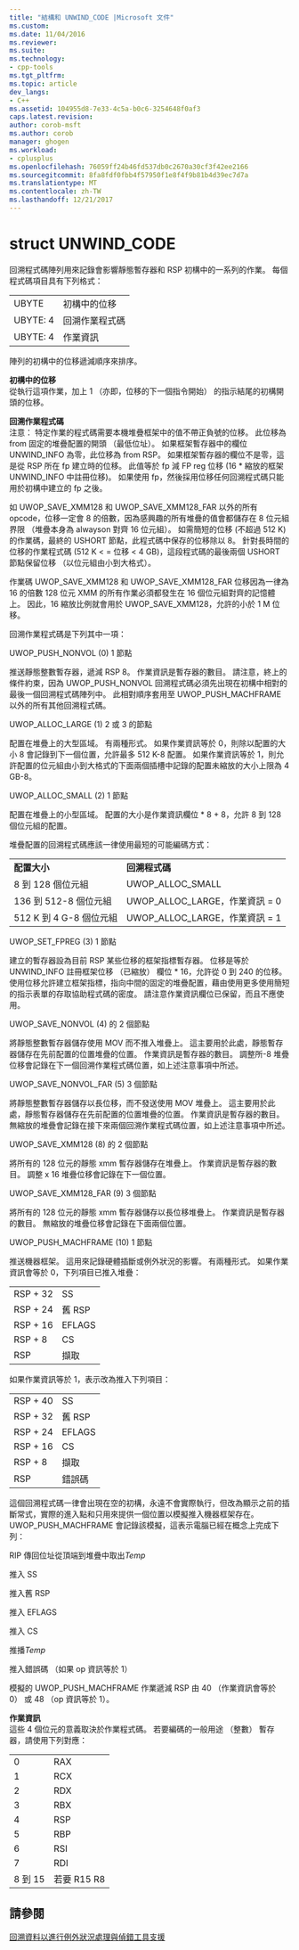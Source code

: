 ```yaml
---
title: "結構和 UNWIND_CODE |Microsoft 文件"
ms.custom: 
ms.date: 11/04/2016
ms.reviewer: 
ms.suite: 
ms.technology:
- cpp-tools
ms.tgt_pltfrm: 
ms.topic: article
dev_langs:
- C++
ms.assetid: 104955d8-7e33-4c5a-b0c6-3254648f0af3
caps.latest.revision: 
author: corob-msft
ms.author: corob
manager: ghogen
ms.workload:
- cplusplus
ms.openlocfilehash: 76059ff24b46fd537db0c2670a30cf3f42ee2166
ms.sourcegitcommit: 8fa8fdf0fbb4f57950f1e8f4f9b81b4d39ec7d7a
ms.translationtype: MT
ms.contentlocale: zh-TW
ms.lasthandoff: 12/21/2017
---
```

# <a name="struct-unwindcode"></a>struct UNWIND_CODE
回溯程式碼陣列用來記錄會影響靜態暫存器和 RSP 初構中的一系列的作業。 每個程式碼項目具有下列格式：  
  
|||  
|-|-|  
|UBYTE|初構中的位移|  
|UBYTE: 4|回溯作業程式碼|  
|UBYTE: 4|作業資訊|  
  
 陣列的初構中的位移遞減順序來排序。  
  
 **初構中的位移**  
 從執行這項作業，加上 1 （亦即，位移的下一個指令開始） 的指示結尾的初構開頭的位移。  
  
 **回溯作業程式碼**  
 注意： 特定作業的程式碼需要本機堆疊框架中的值不帶正負號的位移。 此位移為 from 固定的堆疊配置的開頭 （最低位址）。 如果框架暫存器中的欄位 UNWIND_INFO 為零，此位移為 from RSP。 如果框架暫存器的欄位不是零，這是從 RSP 所在 fp 建立時的位移。 此值等於 fp 減 FP reg 位移 (16 * 縮放的框架 UNWIND_INFO 中註冊位移)。 如果使用 fp，然後採用位移任何回溯程式碼只能用於初構中建立的 fp 之後。  
  
 如 UWOP_SAVE_XMM128 和 UWOP_SAVE_XMM128_FAR 以外的所有 opcode，位移一定會 8 的倍數，因為感興趣的所有堆疊的值會都儲存在 8 位元組界限 （堆疊本身為 alwayson 對齊 16 位元組）。 如需簡短的位移 (不超過 512 K) 的作業碼，最終的 USHORT 節點，此程式碼中保存的位移除以 8。 針對長時間的位移的作業程式碼 (512 K < = 位移 < 4 GB)，這段程式碼的最後兩個 USHORT 節點保留位移 （以位元組由小到大格式）。  
  
 作業碼 UWOP_SAVE_XMM128 和 UWOP_SAVE_XMM128_FAR 位移因為一律為 16 的倍數 128 位元 XMM 的所有作業必須都發生在 16 個位元組對齊的記憶體上。 因此，16 縮放比例就會用於 UWOP_SAVE_XMM128，允許的小於 1 M 位移。  
  
 回溯作業程式碼是下列其中一項：  
  
 UWOP_PUSH_NONVOL (0) 1 節點  
  
 推送靜態整數暫存器，遞減 RSP 8。 作業資訊是暫存器的數目。 請注意，終上的條件約束，因為 UWOP_PUSH_NONVOL 回溯程式碼必須先出現在初構中相對的最後一個回溯程式碼陣列中。 此相對順序套用至 UWOP_PUSH_MACHFRAME 以外的所有其他回溯程式碼。  
  
 UWOP_ALLOC_LARGE (1) 2 或 3 的節點  
  
 配置在堆疊上的大型區域。 有兩種形式。 如果作業資訊等於 0，則除以配置的大小 8 會記錄到下一個位置，允許最多 512 K-8 配置。 如果作業資訊等於 1，則允許配置的位元組由小到大格式的下面兩個插槽中記錄的配置未縮放的大小上限為 4 GB-8。  
  
 UWOP_ALLOC_SMALL (2) 1 節點  
  
 配置在堆疊上的小型區域。 配置的大小是作業資訊欄位 * 8 + 8，允許 8 到 128 個位元組的配置。  
  
 堆疊配置的回溯程式碼應該一律使用最短的可能編碼方式：  
  
|||  
|-|-|  
|**配置大小**|**回溯程式碼**|  
|8 到 128 個位元組|UWOP_ALLOC_SMALL|  
|136 到 512-8 個位元組|UWOP_ALLOC_LARGE，作業資訊 = 0|  
|512 K 到 4 G-8 個位元組|UWOP_ALLOC_LARGE，作業資訊 = 1|  
  
 UWOP_SET_FPREG (3) 1 節點  
  
 建立的暫存器設為目前 RSP 某些位移的框架指標暫存器。 位移是等於 UNWIND_INFO 註冊框架位移 （已縮放） 欄位 * 16，允許從 0 到 240 的位移。 使用位移允許建立框架指標，指向中間的固定的堆疊配置，藉由使用更多使用簡短的指示表單的存取協助程式碼的密度。 請注意作業資訊欄位已保留，而且不應使用。  
  
 UWOP_SAVE_NONVOL (4) 的 2 個節點  
  
 將靜態整數暫存器儲存使用 MOV 而不推入堆疊上。 這主要用於此處，靜態暫存器儲存在先前配置的位置堆疊的位置。 作業資訊是暫存器的數目。 調整所-8 堆疊位移會記錄在下一個回溯作業程式碼位置，如上述注意事項中所述。  
  
 UWOP_SAVE_NONVOL_FAR (5) 3 個節點  
  
 將靜態整數暫存器儲存以長位移，而不發送使用 MOV 堆疊上。 這主要用於此處，靜態暫存器儲存在先前配置的位置堆疊的位置。 作業資訊是暫存器的數目。 無縮放的堆疊會記錄在接下來兩個回溯作業程式碼位置，如上述注意事項中所述。  
  
 UWOP_SAVE_XMM128 (8) 的 2 個節點  
  
 將所有的 128 位元的靜態 xmm 暫存器儲存在堆疊上。 作業資訊是暫存器的數目。 調整 x 16 堆疊位移會記錄在下一個位置。  
  
 UWOP_SAVE_XMM128_FAR (9) 3 個節點  
  
 將所有的 128 位元的靜態 xmm 暫存器儲存以長位移堆疊上。 作業資訊是暫存器的數目。 無縮放的堆疊位移會記錄在下面兩個位置。  
  
 UWOP_PUSH_MACHFRAME (10) 1 節點  
  
 推送機器框架。  這用來記錄硬體插斷或例外狀況的影響。 有兩種形式。 如果作業資訊會等於 0，下列項目已推入堆疊：  
  
|||  
|-|-|  
|RSP + 32|SS|  
|RSP + 24|舊 RSP|  
|RSP + 16|EFLAGS|  
|RSP + 8|CS|  
|RSP|擷取|  
  
 如果作業資訊等於 1，表示改為推入下列項目：  
  
|||  
|-|-|  
|RSP + 40|SS|  
|RSP + 32|舊 RSP|  
|RSP + 24|EFLAGS|  
|RSP + 16|CS|  
|RSP + 8|擷取|  
|RSP|錯誤碼|  
  
 這個回溯程式碼一律會出現在空的初構，永遠不會實際執行，但改為顯示之前的插斷常式，實際的進入點和只用來提供一個位置以模擬推入機器框架存在。 UWOP_PUSH_MACHFRAME 會記錄該模擬，這表示電腦已經在概念上完成下列：  
  
 RIP 傳回位址從頂端到堆疊中取出*Temp*  
  
 推入 SS  
  
 推入舊 RSP  
  
 推入 EFLAGS  
  
 推入 CS  
  
 推播*Temp*  
  
 推入錯誤碼 （如果 op 資訊等於 1）  
  
 模擬的 UWOP_PUSH_MACHFRAME 作業遞減 RSP 由 40 （作業資訊會等於 0） 或 48 （op 資訊等於 1）。  
  
 **作業資訊**  
 這些 4 個位元的意義取決於作業程式碼。 若要編碼的一般用途 （整數） 暫存器，請使用下列對應：  
  
|||  
|-|-|  
|0|RAX|  
|1|RCX|  
|2|RDX|  
|3|RBX|  
|4|RSP|  
|5|RBP|  
|6|RSI|  
|7|RDI|  
|8 到 15|若要 R15 R8|  
  
## <a name="see-also"></a>請參閱  
 [回溯資料以進行例外狀況處理與偵錯工具支援](../build/unwind-data-for-exception-handling-debugger-support.md)